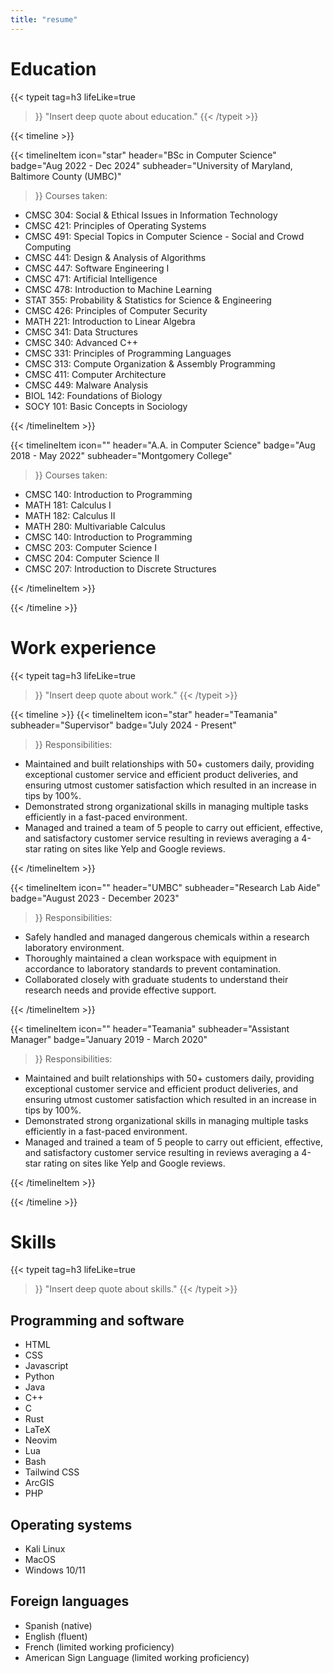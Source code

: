 ```yaml
---
title: "resume"
---
```


# Education

{{< typeit 
  tag=h3
  lifeLike=true
>}}
"Insert deep quote about education."
{{< /typeit >}}


{{< timeline >}}

{{< timelineItem
    icon="star"
    header="BSc in Computer Science"
    badge="Aug 2022 - Dec 2024"
    subheader="University of Maryland, Baltimore County (UMBC)"
>}}
Courses taken:
<ul>
    <li>CMSC 304: Social & Ethical Issues in Information Technology</li>
    <li>CMSC 421: Principles of Operating Systems</li>
    <li>CMSC 491: Special Topics in Computer Science - Social and Crowd Computing</li>
    <li>CMSC 441: Design & Analysis of Algorithms</li>
    <li>CMSC 447: Software Engineering I</li>
    <li>CMSC 471: Artificial Intelligence</li>
    <li>CMSC 478: Introduction to Machine Learning</li>
    <li>STAT 355: Probability & Statistics for Science & Engineering</li>
    <li>CMSC 426: Principles of Computer Security</li>
    <li>MATH 221: Introduction to Linear Algebra</li>
    <li>CMSC 341: Data Structures</li>
    <li>CMSC 340: Advanced C++</li>
    <li>CMSC 331: Principles of Programming Languages</li>
    <li>CMSC 313: Compute Organization & Assembly Programming</li>
    <li>CMSC 411: Computer Architecture</li>
    <li>CMSC 449: Malware Analysis</li>
    <li>BIOL 142: Foundations of Biology</li>
    <li>SOCY 101: Basic Concepts in Sociology</li>
</ul>
{{< /timelineItem >}}


{{< timelineItem
    icon=""
    header="A.A. in Computer Science"
    badge="Aug 2018 - May 2022"
    subheader="Montgomery College"
>}}
Courses taken:
<ul>
    <li>CMSC 140: Introduction to Programming</li>
    <li>MATH 181: Calculus I</li>
    <li>MATH 182: Calculus II</li>
    <li>MATH 280: Multivariable Calculus</li>
    <li>CMSC 140: Introduction to Programming</li>
    <li>CMSC 203: Computer Science I</li>
    <li>CMSC 204: Computer Science II</li>
    <li>CMSC 207: Introduction to Discrete Structures</li>
</ul>
{{< /timelineItem >}}

{{< /timeline >}}

# Work experience

{{< typeit 
  tag=h3
  lifeLike=true
>}}
"Insert deep quote about work."
{{< /typeit >}}


{{< timeline >}}
{{< timelineItem
    icon="star"
    header="Teamania"
    subheader="Supervisor"
    badge="July 2024 - Present"
>}}
Responsibilities:
<ul>
    <li>
        Maintained and built relationships with 50+ customers daily, providing exceptional customer service
        and efficient product deliveries, and ensuring utmost customer satisfaction which resulted in an
        increase in tips by 100%.
    </li>
    <li>
        Demonstrated strong organizational skills in managing multiple tasks efficiently in a fast-paced
        environment.
    </li>
    <li>
        Managed and trained a team of 5 people to carry out efficient, effective, and satisfactory customer
        service resulting in reviews averaging a 4-star rating on sites like Yelp and Google reviews.
    </li>
</ul>
{{< /timelineItem >}}

{{< timelineItem
    icon=""
    header="UMBC"
    subheader="Research Lab Aide"
    badge="August 2023 - December 2023"
>}}
Responsibilities:
<ul>
    <li>
        Safely handled and managed dangerous chemicals within a research laboratory environment.
    </li>
    <li>
        Thoroughly maintained a clean workspace with equipment in accordance to laboratory standards to
        prevent contamination.
    </li>
    <li>
        Collaborated closely with graduate students to understand their research needs and provide effective
        support.
    </li>
</ul>
{{< /timelineItem >}}

{{< timelineItem
    icon=""
    header="Teamania"
    subheader="Assistant Manager"
    badge="January 2019 - March 2020"
>}}
Responsibilities:
<ul>
    <li>
        Maintained and built relationships with 50+ customers daily, providing exceptional customer service
        and efficient product deliveries, and ensuring utmost customer satisfaction which resulted in an
        increase in tips by 100%.
    </li>
    <li>
        Demonstrated strong organizational skills in managing multiple tasks efficiently in a fast-paced
        environment.
    </li>
    <li>
        Managed and trained a team of 5 people to carry out efficient, effective, and satisfactory customer
        service resulting in reviews averaging a 4-star rating on sites like Yelp and Google reviews.
    </li>
</ul>
{{< /timelineItem >}}

{{< /timeline >}}

# Skills

{{< typeit 
  tag=h3
  lifeLike=true
>}}
"Insert deep quote about skills."
{{< /typeit >}}

## Programming and software

- HTML
- CSS
- Javascript
- Python
- Java
- C++
- C
- Rust
- LaTeX
- Neovim
- Lua
- Bash
- Tailwind CSS
- ArcGIS
- PHP

## Operating systems

- Kali Linux
- MacOS
- Windows 10/11

## Foreign languages

- Spanish (native)
- English (fluent)
- French (limited working proficiency)
- American Sign Language (limited working proficiency)
